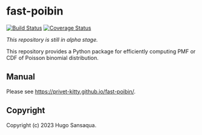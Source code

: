 # fast-poibin

[![Build Status](https://github.com/privet-kitty/fast-poibin/workflows/CI/badge.svg)](https://github.com/privet-kitty/fast-poibin/actions)
[![Coverage Status](https://coveralls.io/repos/github/privet-kitty/fast-poibin/badge.svg?branch=main)](https://coveralls.io/github/privet-kitty/fast-poibin?branch=main)

_This repository is still in alpha stage._

This repository provides a Python package for efficiently computing PMF or CDF of Poisson binomial distribution.


## Manual

Please see https://privet-kitty.github.io/fast-poibin/.

## Copyright

Copyright (c) 2023 Hugo Sansaqua.

